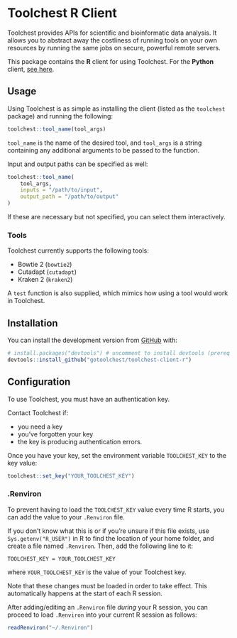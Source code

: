 
<!-- README.md is generated from README.Rmd. Please edit that file -->

# Toolchest R Client

<!-- badges: start -->
<!-- badges: end -->

Toolchest provides APIs for scientific and bioinformatic data analysis.
It allows you to abstract away the costliness of running tools on your
own resources by running the same jobs on secure, powerful remote
servers.

This package contains the **R** client for using Toolchest. For the
**Python** client, [see
here](https://github.com/trytoolchest/toolchest-client-python).

## Usage

Using Toolchest is as simple as installing the client (listed as the
`toolchest` package) and running the following:

``` r
toolchest::tool_name(tool_args)
```

`tool_name` is the name of the desired tool, and `tool_args` is a string
containing any additional arguments to be passed to the function.

Input and output paths can be specified as well:

``` r
toolchest::tool_name(
    tool_args,
    inputs = "/path/to/input",
    output_path = "/path/to/output"
)
```

If these are necessary but not specified, you can select them
interactively.

### Tools

Toolchest currently supports the following tools:

-   Bowtie 2 (`bowtie2`)
-   Cutadapt (`cutadapt`)
-   Kraken 2 (`kraken2`)

A `test` function is also supplied, which mimics how using a tool would
work in Toolchest.

## Installation

You can install the development version from
[GitHub](https://github.com/) with:

``` r
# install.packages("devtools") # uncomment to install devtools (prereq package)
devtools::install_github("gotoolchest/toolchest-client-r")
```

## Configuration

To use Toolchest, you must have an authentication key.

Contact Toolchest if:

-   you need a key
-   you’ve forgotten your key
-   the key is producing authentication errors.

Once you have your key, set the environment variable `TOOLCHEST_KEY` to
the key value:

``` r
toolchest::set_key("YOUR_TOOLCHEST_KEY")
```

### .Renviron

To prevent having to load the `TOOLCHEST_KEY` value every time R starts,
you can add the value to your `.Renviron` file.

If you don’t know what this is or if you’re unsure if this file exists,
use `Sys.getenv("R_USER")` in R to find the location of your home
folder, and create a file named `.Renviron`. Then, add the following
line to it:

    TOOLCHEST_KEY = YOUR_TOOLCHEST_KEY

where `YOUR_TOOLCHEST_KEY` is the value of your Toolchest key.

Note that these changes must be loaded in order to take effect. This
automatically happens at the start of each R session.

After adding/editing an `.Renviron` file *during* your R session, you
can proceed to load `.Renviron` into your current R session as follows:

``` r
readRenviron("~/.Renviron")
```

